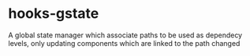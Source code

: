 # hooks-gstate
A global state manager which associate paths to be used as dependecy levels, only updating components which are linked to the path changed
